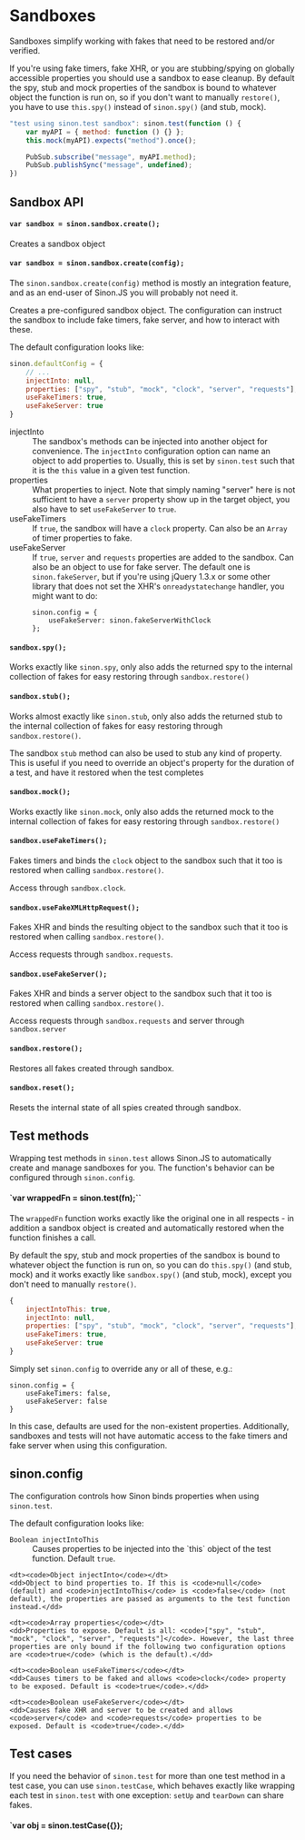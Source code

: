 # Sandboxes

Sandboxes simplify working with fakes that need to be restored and/or verified.

If you're using fake timers, fake XHR, or you are stubbing/spying on globally
accessible properties you should use a sandbox to ease cleanup. By default the
spy, stub and mock properties of the sandbox is bound to whatever object the
function is run on, so if you don't want to manually `restore()`, you have to
use `this.spy()` instead of `sinon.spy()` (and stub, mock).

```javascript
"test using sinon.test sandbox": sinon.test(function () {
    var myAPI = { method: function () {} };
    this.mock(myAPI).expects("method").once();

    PubSub.subscribe("message", myAPI.method);
    PubSub.publishSync("message", undefined);
})
```

## Sandbox API

#### `var sandbox = sinon.sandbox.create();`

Creates a sandbox object


#### `var sandbox = sinon.sandbox.create(config);`

The `sinon.sandbox.create(config)` method is mostly an integration feature, and as an end-user of Sinon.JS you will probably not need it.

Creates a pre-configured sandbox object. The configuration can instruct the sandbox to include fake timers, fake server, and how to interact with these.

The default configuration looks like:

```javascript
sinon.defaultConfig = {
    // ...
    injectInto: null,
    properties: ["spy", "stub", "mock", "clock", "server", "requests"],
    useFakeTimers: true,
    useFakeServer: true
}
```

<dl>
  <dt>injectInto</dt>
  <dd>The sandbox's methods can be injected into another object for convenience. The <code>injectInto</code> configuration option can name an object to add properties to. Usually, this is set by <code>sinon.test</code> such that it is the <code>this</code> value in a given test function.</dd>

  <dt>properties</dt>
  <dd>What properties to inject. Note that simply naming "server" here is not sufficient to have a <code>server</code> property show up in the target object, you also have to set <code>useFakeServer</code> to <code>true</code>.
  </dd>

  <dt>useFakeTimers</dt>
  <dd>If <code>true</code>, the sandbox will have a <code>clock</code> property. Can also be an <code>Array</code> of timer properties to fake.</dd>

  <dt>useFakeServer</dt>
  <dd>If <code>true</code>, <code>server</code> and <code>requests</code> properties are added to the sandbox. Can also be an object to use for fake server. The default one is <code>sinon.fakeServer</code>, but if you're using jQuery 1.3.x or some other library that does not set the XHR's <code>onreadystatechange</code> handler, you might want to do:

<pre class=\"code-snippet\" data-lang=\"javascript\"><code>sinon.config = {
    useFakeServer: sinon.fakeServerWithClock
};</code></pre></dd>
</dl>


#### `sandbox.spy();`

Works exactly like `sinon.spy`, only also adds the returned spy to the internal collection of fakes for easy restoring through `sandbox.restore()`


#### `sandbox.stub();`

Works almost exactly like `sinon.stub`, only also adds the returned stub to the internal collection of fakes for easy restoring through `sandbox.restore()`.

The sandbox `stub` method can also be used to stub any kind of property. This is useful if you need to override an object's property for the duration of a test, and have it restored when the test completes

#### `sandbox.mock();`

Works exactly like `sinon.mock`, only also adds the returned mock to the internal collection of fakes for easy restoring through `sandbox.restore()`


#### `sandbox.useFakeTimers();`

Fakes timers and binds the `clock` object to the sandbox such that it too is restored when calling `sandbox.restore()`.

Access through `sandbox.clock`.


#### `sandbox.useFakeXMLHttpRequest();`

Fakes XHR and binds the resulting object to the sandbox such that it too is restored when calling `sandbox.restore()`.

Access requests through `sandbox.requests`.


#### `sandbox.useFakeServer();`

Fakes XHR and binds a server object to the sandbox such that it too is restored when calling `sandbox.restore()`.

Access requests through `sandbox.requests` and server through `sandbox.server`


#### `sandbox.restore();`

Restores all fakes created through sandbox.

#### `sandbox.reset();`

Resets the internal state of all spies created through sandbox.


## Test methods

Wrapping test methods in `sinon.test` allows Sinon.JS to automatically create
and manage sandboxes for you. The function's behavior can be configured through
`sinon.config`.


#### `var wrappedFn = sinon.test(fn);``

The `wrappedFn` function works exactly like the original one in all respects - in addition a sandbox object is created and automatically restored when the function finishes a call.

By default the spy, stub and mock properties of the sandbox is bound to whatever object the function is run on, so you can do `this.spy()` (and stub, mock) and it works exactly like `sandbox.spy()` (and stub, mock), except you don't need to manually `restore()`.


```javascript
{
    injectIntoThis: true,
    injectInto: null,
    properties: ["spy", "stub", "mock", "clock", "server", "requests"],
    useFakeTimers: true,
    useFakeServer: true
}
```

Simply set `sinon.config` to override any or all of these, e.g.:

```javavscript
sinon.config = {
    useFakeTimers: false,
    useFakeServer: false
}
```

In this case, defaults are used for the non-existent properties. Additionally,
sandboxes and tests will not have automatic access to the fake timers and fake
server when using this configuration.

## sinon.config

The configuration controls how Sinon binds properties when using `sinon.test`.

The default configuration looks like:

<dl>
    <dt><code>Boolean injectIntoThis</code></dt>
    <dd>Causes properties to be injected into the `this` object of the test
    function. Default <code>true</code>.</dd>

    <dt><code>Object injectInto</code></dt>
    <dd>Object to bind properties to. If this is <code>null</code> (default) and <code>injectIntoThis</code> is <code>false</code> (not default), the properties are passed as arguments to the test function instead.</dd>

    <dt><code>Array properties</code></dt>
    <dd>Properties to expose. Default is all: <code>["spy", "stub", "mock", "clock", "server", "requests"]</code>. However, the last three properties are only bound if the following two configuration options are <code>true</code> (which is the default).</dd>

    <dt><code>Boolean useFakeTimers</code></dt>
    <dd>Causes timers to be faked and allows <code>clock</code> property to be exposed. Default is <code>true</code>.</dd>

    <dt><code>Boolean useFakeServer</code></dt>
    <dd>Causes fake XHR and server to be created and allows <code>server</code> and <code>requests</code> properties to be exposed. Default is <code>true</code>.</dd>
</dl>

## Test cases

If you need the behavior of `sinon.test` for more than one test method in a test case, you can use `sinon.testCase`, which behaves exactly like wrapping each test in `sinon.test` with one exception: `setUp` and
`tearDown` can share fakes.

#### `var obj = sinon.testCase({});


